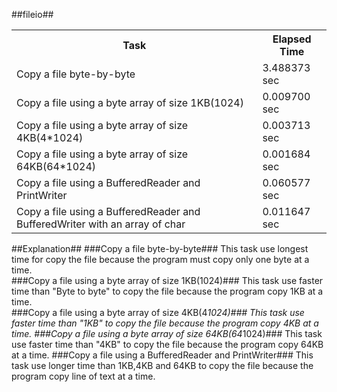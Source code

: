 ##fileio##
<TABLE>
<TR>
<TH>Task</TH>
<TH>Elapsed Time</TH>
</TR>
<TR>
<TD>Copy a file byte-by-byte</TD>
<TD>3.488373 sec</TD>
</TR>
<TR>
<TD>Copy a file using a byte array of size 1KB(1024)</TD>
<TD>0.009700 sec</TD>
</TR>
<TR>
<TD>Copy a file using a byte array of size 4KB(4*1024)</TD>
<TD>0.003713 sec</TD>
</TR>
<TR>
<TD>Copy a file using a byte array of size 64KB(64*1024)</TD>
<TD>0.001684 sec</TD>
</TR>
<TR>
<TD>Copy a file using a BufferedReader and PrintWriter</TD>
<TD>0.060577 sec</TD>
</TR>
<TR>
<TD>Copy a file using a BufferedReader and BufferedWriter with an array of char</TD>
<TD>0.011647 sec</TD>
</TR>
</TABLE>

##Explanation##
###Copy a file byte-by-byte###
 This task use longest time for copy the file because the program must copy only one byte at a time.<br>
###Copy a file using a byte array of size 1KB(1024)###
 This task use faster time than "Byte to byte" to copy the file because the program copy 1KB at a time.<br>
###Copy a file using a byte array of size 4KB(4*1024)###
 This task use faster time than "1KB" to copy the file because the program copy 4KB at a time.
###Copy a file using a byte array of size 64KB(64*1024)###
 This task use faster time than "4KB" to copy the file because the program copy 64KB at a time.
###Copy a file using a BufferedReader and PrintWriter###
 This task use longer time than 1KB,4KB and 64KB to copy the file because the program copy line of text at a time.
 
